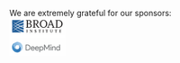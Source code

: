 We are extremely grateful for our sponsors:  
<img src="https://github.com/fmie/fmie.github.io/blob/master/assets/sponsors.png" width="100">
